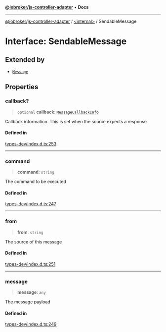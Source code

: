 [**@iobroker/js-controller-adapter**](../../README.md) • **Docs**

***

[@iobroker/js-controller-adapter](../../globals.md) / [\<internal\>](../README.md) / SendableMessage

# Interface: SendableMessage

## Extended by

- [`Message`](Message.md)

## Properties

### callback?

> `optional` **callback**: [`MessageCallbackInfo`](MessageCallbackInfo.md)

Callback information. This is set when the source expects a response

#### Defined in

[types-dev/index.d.ts:253](https://github.com/ioBroker/ioBroker.js-controller/blob/dae94f706cc75e41fc7f1fe6bb283f8c8f9ede06/packages/types-dev/index.d.ts#L253)

***

### command

> **command**: `string`

The command to be executed

#### Defined in

[types-dev/index.d.ts:247](https://github.com/ioBroker/ioBroker.js-controller/blob/dae94f706cc75e41fc7f1fe6bb283f8c8f9ede06/packages/types-dev/index.d.ts#L247)

***

### from

> **from**: `string`

The source of this message

#### Defined in

[types-dev/index.d.ts:251](https://github.com/ioBroker/ioBroker.js-controller/blob/dae94f706cc75e41fc7f1fe6bb283f8c8f9ede06/packages/types-dev/index.d.ts#L251)

***

### message

> **message**: `any`

The message payload

#### Defined in

[types-dev/index.d.ts:249](https://github.com/ioBroker/ioBroker.js-controller/blob/dae94f706cc75e41fc7f1fe6bb283f8c8f9ede06/packages/types-dev/index.d.ts#L249)
